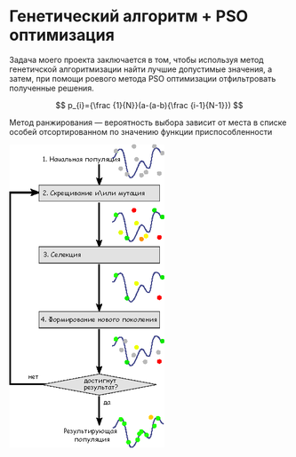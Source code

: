 
# Генетический алгоритм + PSO оптимизация
Задача моего проекта заключается в том, чтобы используя метод генетичской алгоритмизации найти лучшие допустимые значения, а затем, при помощи роевого метода PSO оптимизации отфильтровать полученные решения. 

$$
p_{i}={\frac {1}{N}}(a-(a-b){\frac {i-1}{N-1}})
$$

Метод ранжирования — вероятность выбора зависит от места в списке особей отсортированном по значению функции приспособленности


![пример работы ген. алгоритма](img/%D0%B3%D0%B5%D0%BD%20%D0%B0%D0%BB%D0%B3%D0%BE%D1%80%D0%B8%D1%82%D0%BC.png)
